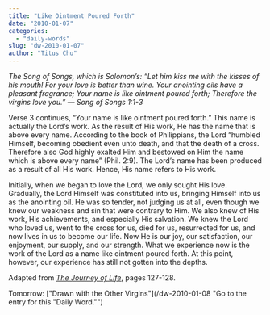 ```yaml
---
title: "Like Ointment Poured Forth"
date: "2010-01-07"
categories: 
  - "daily-words"
slug: "dw-2010-01-07"
author: "Titus Chu"
---
```


_The Song of Songs, which is Solomon’s: “Let him kiss me with the kisses of his mouth! For your love is better than wine. Your anointing oils have a pleasant fragrance; Your name is like ointment poured forth; Therefore the virgins love you.” — Song of Songs 1:1-3_

Verse 3 continues, “Your name is like ointment poured forth.” This name is actually the Lord’s work. As the result of His work, He has the name that is above every name. According to the book of Philippians, the Lord “humbled Himself, becoming obedient even unto death, and that the death of a cross. Therefore also God highly exalted Him and bestowed on Him the name which is above every name” (Phil. 2:9). The Lord’s name has been produced as a result of all His work. Hence, His name refers to His work.

Initially, when we began to love the Lord, we only sought His love. Gradually, the Lord Himself was constituted into us, bringing Himself into us as the anointing oil. He was so tender, not judging us at all, even though we knew our weakness and sin that were contrary to Him. We also knew of His work, His achievements, and especially His salvation. We knew the Lord who loved us, went to the cross for us, died for us, resurrected for us, and now lives in us to become our life. Now He is our joy, our satisfaction, our enjoyment, our supply, and our strength. What we experience now is the work of the Lord as a name like ointment poured forth. At this point, however, our experience has still not gotten into the depths.

Adapted from [_The Journey of Life_](/book-journey-of-life "Go to the entry for this book."), pages 127-128.

Tomorrow: ["Drawn with the Other Virgins"](/dw-2010-01-08 "Go to the entry for this "Daily Word."")
